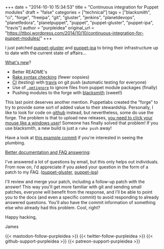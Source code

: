 +++
date = "2014-10-10 15:34:53"
title = "Continuous integration for Puppet modules"
draft = "false"
categories = ["technical"]
tags = ["blacksmith", "ci", "forge", "freeipa", "git", "gluster", "jenkins", "planetdevops", "planetfedora", "planetpuppet", "puppet", "puppet-gluster", "puppet-ipa", "travis"]
author = "purpleidea"
original_url = "https://ttboj.wordpress.com/2014/10/10/continuous-integration-for-puppet-modules/"
+++

I just patched <a href="https://github.com/purpleidea/puppet-gluster">puppet-gluster</a> and <a href="https://github.com/purpleidea/puppet-ipa">puppet-ipa</a> to bring their infrastructure up to date with the current state of affairs...

<span style="text-decoration:underline;">What's new</span>?
<ul>
	<li>Better README's</li>
	<li><a href="https://github.com/purpleidea/puppet-ipa/blob/master/Rakefile">Rake syntax checking</a> (fewer oopsies)</li>
	<li><a href="https://en.wikipedia.org/wiki/Continuous_integration">CI</a> (testing) with <a href="https://github.com/purpleidea/puppet-ipa/blob/master/.travis.yml">travis</a> on git push (automatic testing for everyone)</li>
	<li>Use of <a href="https://projects.puppetlabs.com/issues/14651"><code>.pmtignore</code></a> to ignore files from puppet module packages (finally)</li>
	<li>Pushing modules to the forge with <a href="https://github.com/maestrodev/puppet-blacksmith">blacksmith</a> (sweet!)</li>
</ul>
This last point deserves another mention. Puppetlabs created the "forge" to try to provide some sort of added value to their stewardship. Personally, I like to look for code on <a href="https://github.com/purpleidea/">github</a> instead, but nevertheless, some do use the forge. The problem is that to upload new releases, <a href="https://twitter.com/purpleidea/status/520635052850675712">you need to click your mouse like a windows user</a>! Someone has finally solved that problem! If you use blacksmith, a new build is just a <code>rake push</code> away!

Have a look at <a href="https://github.com/purpleidea/puppet-gluster/commit/f24cca2ac8d138aae71c019a9bf6f311395f562d">this example commit</a> if you're interested in seeing the plumbing.

<span style="text-decoration:underline;">Better documentation and FAQ answering</span>:

I've answered a lot of questions by email, but this only helps out individuals. From now on, I'd appreciate if you asked your question in the form of a patch to my FAQ. (<a href="https://github.com/purpleidea/puppet-gluster/blob/master/DOCUMENTATION.md#usage-and-frequently-asked-questions">puppet-gluster</a>, <a href="https://github.com/purpleidea/puppet-ipa/blob/master/DOCUMENTATION.md#usage-and-frequently-asked-questions">puppet-ipa</a>)

I'll review and merge your patch, including a follow-up patch with the answer! This way you'll get more familiar with git and sending small patches, everyone will benefit from the response, and I'll be able to point you to the docs (and even a specific commit) to avoid responding to already answered questions. You'll also have the commit information of something else who already had this problem. Cool, right?

Happy hacking,

James

{{< mastodon-follow-purpleidea >}}
{{< twitter-follow-purpleidea >}}
{{< github-support-purpleidea >}}
{{< patreon-support-purpleidea >}}
